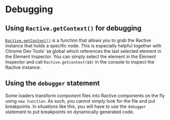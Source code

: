 # Debugging

## Using `Ractive.getContext()` for debugging

[`Ractive.getContext()`](../api/static-methods.md#ractivegetcontext) is a function that allows you to grab the Ractive instance that holds a specific node. This is especially helpful together with Chrome Dev Tools' `$0` global which references the last selected element in the Element Inspector. You can simply select the element in the Element Inspector and call `Ractive.getcontext($0)` in the console to inspect the Ractive instance.

## Using the `debugger` statement

Some loaders transform component files into Ractive components on the fly using `new Function`. As such, you cannot simply look for the file and put breakpoints. In situations like this, you will have to use the `debugger` statement to put breakpoints on dynamically generated code.
